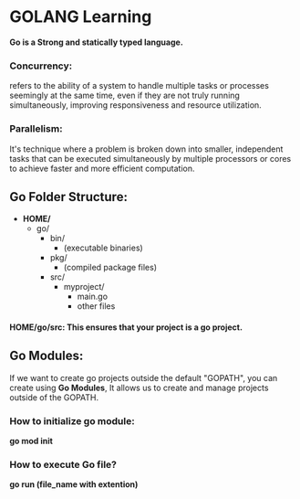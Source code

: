 # GOLANG Learning
**Go is a Strong and statically typed language.**

### Concurrency: 
refers to the ability of a system to handle multiple tasks or processes seemingly at the same time, even if they are not truly running simultaneously, improving responsiveness and resource utilization. 

### Parallelism:
It's technique where a problem is broken down into smaller, independent tasks that can be executed simultaneously by multiple processors or cores to achieve faster and more efficient computation. 

## Go Folder Structure: 
- **HOME/**
    - go/
        - bin/
            - (executable binaries)
        - pkg/
            - (compiled package files)
        - src/
            - myproject/
                - main.go
                - other files
#### HOME/go/src: This ensures that your project is a go project.

## Go Modules: 
If we want to create go projects outside the default "GOPATH", you can create using **Go Modules**, It allows us to create and manage projects outside of the GOPATH.

### How to initialize go module:
**go mod init**

### How to execute Go file?
**go run (file_name with extention)**